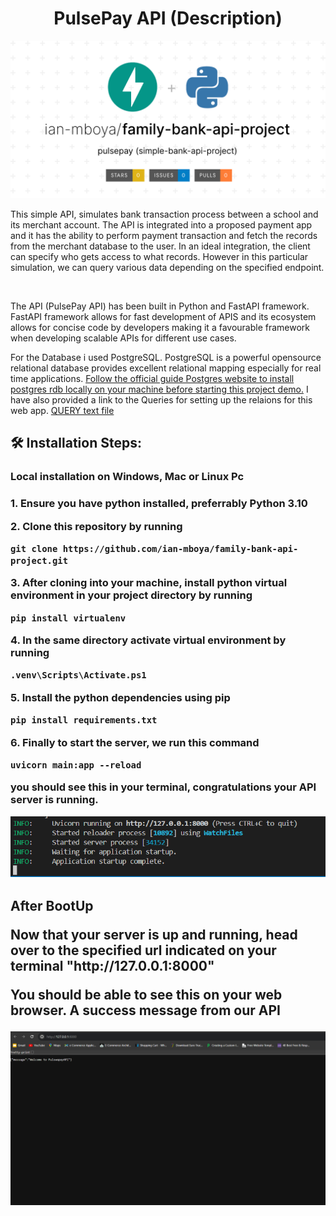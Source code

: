 <h1 align="center" id="title">PulsePay API (Description)</h1>

![readme thumbnail](https://github.com/ian-mboya/family-bank-api-project/blob/main/assets/family-bank-api-project.png)

<p id="description">This simple API, simulates bank transaction process between a school and its merchant account. The API is integrated into a proposed payment app and it has the ability to perform payment transaction and fetch the records from the merchant database to the user. In an ideal integration, the client can specify who gets access to what records. However in this particular simulation, we can query various data depending on the specified endpoint.</p>

<br>

<p id="description">The API (PulsePay API) has been built in Python and FastAPI framework. FastAPI framework allows for fast development of APIS and its ecosystem allows for concise code by developers making it a favourable framework when developing scalable APIs for different use cases.</p>

<p id="description">For the Database i used PostgreSQL. PostgreSQL is a powerful opensource relational database provides excellent relational mapping especially for real time applications. <a href="https://www.postgresql.org/download/">Follow the official guide Postgres website to install postgres rdb locally on your machine before starting this project demo.</a> I have also provided a link to the Queries for setting up the relaions for this web app. <a href="">QUERY text file</a></p>


<h2>🛠️ Installation Steps:</h2>
<h3> Local installation on Windows, Mac or Linux Pc<h3>
<p>1. Ensure you have python installed, preferrably Python 3.10 <p>
<p>2. Clone this repository by running</p>

```
git clone https://github.com/ian-mboya/family-bank-api-project.git
```

<p>3. After cloning into your machine, install python virtual environment in your project directory by running</p>

```
pip install virtualenv
```

<p>4. In the same directory activate virtual environment by running</p>

```
.venv\Scripts\Activate.ps1
```

<p>5. Install the python dependencies using pip</p>

```
pip install requirements.txt
```

<p>6. Finally to start the server, we run this command</p>

```
uvicorn main:app --reload
```
you should see this in your terminal, congratulations your API server is running.

![image](https://github.com/ian-mboya/family-bank-api-project/blob/main/assets/API%20server%20Boot%20Success.png?raw=true)



<h2> After BootUp </p>
<p> Now that your server is up and running, head over to the specified url indicated on your terminal "http://127.0.0.1:8000"

You should be able to see this on your web browser. A success message from our API

![image](https://github.com/ian-mboya/family-bank-api-project/blob/main/assets/web%20api%20success%20message.png?raw=true)















